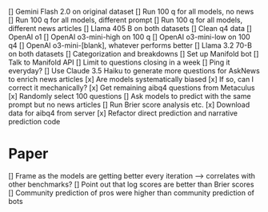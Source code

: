 [] Gemini Flash 2.0 on original dataset
[] Run 100 q for all models, no news
[] Run 100 q for all models, different prompt
[] Run 100 q for all models, different news articles
[] Llama 405 B on both datasets
[] Clean q4 data
[] OpenAI o1
[] OpenAI o3-mini-high on 100 q
[] OpenAI o3-mini-low on 100 q4
[] OpenAI o3-mini-[blank], whatever performs better
[] Llama 3.2 70-B on both datasets
[] Categorization and breakdowns
[] Set up Manifold bot
  [] Talk to Manifold API
  [] Limit to questions closing in a week
  [] Ping it everyday?
[] Use Claude 3.5 Haiku to generate more questions for AskNews to enrich news articles
[x] Are models systematically biased
  [x] If so, can I correct it mechanically?
[x] Get remaining aibq4 questions from Metaculus
[x] Randomly select 100 questions
  [] Ask models to predict with the same prompt but no news articles
  [] Run Brier score analysis etc.
[x] Download data for aibq4 from server
[x] Refactor direct prediction and narrative prediction code

# Paper
[] Frame as the models are getting better every iteration --> correlates with other benchmarks?
[] Point out that log scores are better than Brier scores
[] Community prediction of pros were higher than community prediction of bots
